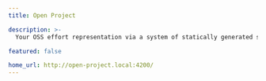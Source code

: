 ```yaml
---
title: Open Project

description: >-
  Your OSS effort representation via a system of statically generated sites.

featured: false

home_url: http://open-project.local:4200/
---
```

